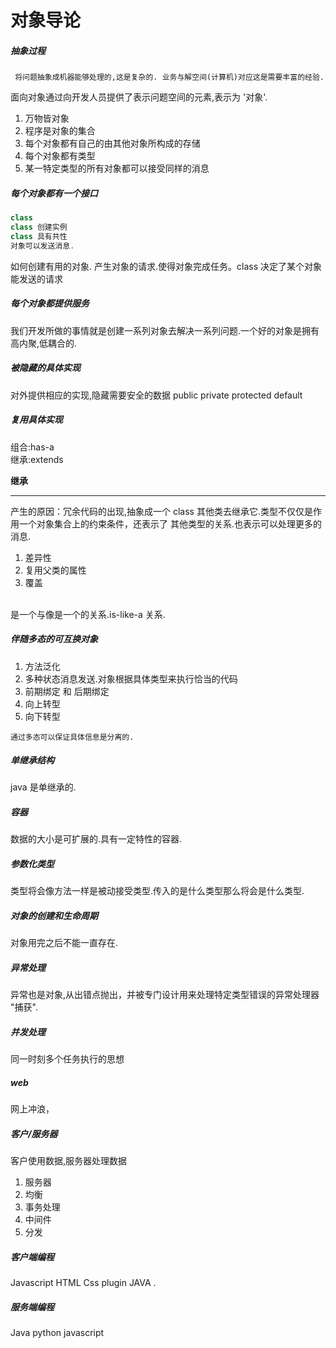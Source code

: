 # 对象导论

##### 抽象过程
~~~
 将问题抽象成机器能够处理的,这是复杂的. 业务与解空间(计算机)对应这是需要丰富的经验.
~~~
面向对象通过向开发人员提供了表示问题空间的元素,表示为 '对象'.
1. 万物皆对象
2. 程序是对象的集合
3. 每个对象都有自己的由其他对象所构成的存储
4. 每个对象都有类型
5. 某一特定类型的所有对象都可以接受同样的消息

##### 每个对象都有一个接口

```java
class
class 创建实例
class 具有共性
对象可以发送消息.
```
如何创建有用的对象. 产生对象的请求.使得对象完成任务。class 决定了某个对象能发送的请求

##### 每个对象都提供服务
我们开发所做的事情就是创建一系列对象去解决一系列问题.一个好的对象是拥有高内聚,低耦合的.

##### 被隐藏的具体实现
对外提供相应的实现,隐藏需要安全的数据
public private  protected default

##### 复用具体实现
组合:has-a<br />
继承:extends   <br />

**继承**

----
产生的原因：冗余代码的出现,抽象成一个  class  其他类去继承它.类型不仅仅是作用一个对象集合上的约束条件，还表示了
其他类型的关系.也表示可以处理更多的消息.

1. 差异性
2. 复用父类的属性
3. 覆盖
<br />
是一个与像是一个的关系.is-like-a 关系.


##### 伴随多态的可互换对象
1. 方法泛化
2. 多种状态消息发送.对象根据具体类型来执行恰当的代码
3. 前期绑定 和 后期绑定
4. 向上转型
5. 向下转型
~~~
通过多态可以保证具体信息是分离的.
~~~

##### 单继承结构
java 是单继承的.

##### 容器 
数据的大小是可扩展的.具有一定特性的容器.

##### 参数化类型
类型将会像方法一样是被动接受类型.传入的是什么类型那么将会是什么类型.

##### 对象的创建和生命周期
对象用完之后不能一直存在.

##### 异常处理
异常也是对象,从出错点抛出，并被专门设计用来处理特定类型错误的异常处理器 "捕获".

##### 并发处理
同一时刻多个任务执行的思想

##### web
网上冲浪，


##### 客户/服务器
客户使用数据,服务器处理数据
1. 服务器
2. 均衡
3. 事务处理
4. 中间件
5. 分发

##### 客户端编程
Javascript
HTML 
Css
plugin
JAVA .

##### 服务端编程
Java
python 
javascript